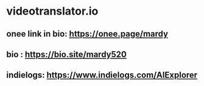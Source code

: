 # videotranslator.io

## onee link in bio: https://onee.page/mardy

## bio : https://bio.site/mardy520

## indielogs: https://www.indielogs.com/AIExplorer
